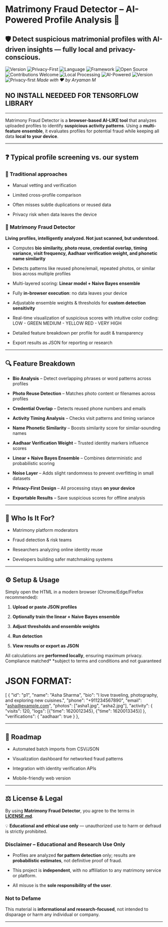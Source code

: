 
# Matrimony Fraud Detector – AI-Powered Profile Analysis 💌


## 🛡️ **Detect suspicious matrimonial profiles with AI-driven insights — fully local and privacy-conscious.**
![Version](https://img.shields.io/badge/version-1.0-blue)
![Privacy-First](https://img.shields.io/badge/privacy-local-yellow)
![Language](https://img.shields.io/badge/language-JavaScript-brightgreen)
![Framework](https://img.shields.io/badge/framework-TensorFlow%20JS-blueviolet)
![Open Source](https://img.shields.io/badge/open%20source-yes-lightgrey)
![Contributions Welcome](https://img.shields.io/badge/contributions-welcome-brightgreen)
![Local Processing](https://img.shields.io/badge/processing-local-blue)
![AI-Powered](https://img.shields.io/badge/AI-powered-lightblue)
![Version](https://img.shields.io/badge/version-1.0-blue)
![Privacy-first](https://img.shields.io/badge/privacy-local-yellow)
*Made with ❤️ by Aryaman M*
## NO INSTALL NEEDEED FOR TENSORFLOW LIBRARY
---

Matrimony Fraud Detector is a **browser-based AI-LIKE tool** that analyzes uploaded profiles to identify **suspicious activity patterns**. Using a **multi-feature ensemble**, it evaluates profiles for potential fraud while keeping all data **local to your device**.


---


## ❓ Typical profile screening vs. our system


### 🔹 Traditional approaches


* Manual vetting and verification

* Limited cross-profile comparison

* Often misses subtle duplications or reused data

* Privacy risk when data leaves the device


### 🔹 Matrimony Fraud Detector


**Living profiles, intelligently analyzed. Not just scanned, but understood.**


* Computes **bio similarity, photo reuse, credential overlap, timing variance, visit frequency, Aadhaar verification weight, and phonetic name similarity**

* Detects patterns like reused phone/email, repeated photos, or similar bios across multiple profiles

* Multi-layered scoring: **Linear model + Naive Bayes ensemble**

* Fully **in-browser execution**: no data leaves your device

* Adjustable ensemble weights & thresholds for **custom detection sensitivity**

* Real-time visualization of suspicious scores with intuitive color coding:
LOW - GREEN
MEDIUM - YELLOW
RED - VERY HIGH

* Detailed feature breakdown per profile for audit & transparency

* Export results as JSON for reporting or research


---


## 🔍 Feature Breakdown


* **Bio Analysis** – Detect overlapping phrases or word patterns across profiles

* **Photo Reuse Detection** – Matches photo content or filenames across profiles

* **Credential Overlap** – Detects reused phone numbers and emails

* **Activity Timing Analysis** – Checks visit patterns and timing variance

* **Name Phonetic Similarity** – Boosts similarity score for similar-sounding names

* **Aadhaar Verification Weight** – Trusted identity markers influence scores

* **Linear + Naive Bayes Ensemble** – Combines deterministic and probabilistic scoring

* **Noise Layer** – Adds slight randomness to prevent overfitting in small datasets

* **Privacy-First Design** – All processing stays **on your device**

* **Exportable Results** – Save suspicious scores for offline analysis


---


## 👥 Who Is It For?


* Matrimony platform moderators

* Fraud detection & risk teams

* Researchers analyzing online identity reuse

* Developers building safer matchmaking systems


---


## ⚙️ Setup & Usage


Simply open the HTML in a modern browser (Chrome/Edge/Firefox recommended):


1. **Upload or paste JSON profiles**

2. **Optionally train the linear + Naive Bayes ensemble**

3. **Adjust thresholds and ensemble weights**

4. **Run detection**

5. **View results or export as JSON**


All calculations are **performed locally**, ensuring maximum privacy. Compliance matched*
*subject to terms and conditions and not guaranteed
# JSON FORMAT:

[
  {
    "id": "p1",
    "name": "Asha Sharma",
    "bio": "I love traveling, photography, and exploring new cuisines.",
    "phone": "+911234567890",
    "email": "asha@example.com",
    "photos": ["asha1.jpg", "asha2.jpg"],
    "activity": {
      "visits": 120,
      "logs": [{"time": 1620012345}, {"time": 1620013345}]
    },
    "verifications": {
      "aadhaar": true
    }
  },

---


## 🔮 Roadmap


* Automated batch imports from CSV/JSON

* Visualization dashboard for networked fraud patterns

* Integration with identity verification APIs

* Mobile-friendly web version


---


## ⚖️ License & Legal


By using **Matrimony Fraud Detector**, you agree to the terms in **[LICENSE.md](https://github.com/space-contributes/frauddetect_marriage/blob/main/LICENSE.md)**.


💡 **Educational and ethical use only** — unauthorized use to harm or defraud is strictly prohibited.


### Disclaimer – Educational and Research Use Only


* Profiles are analyzed **for pattern detection** only; results are **probabilistic estimates**, not definitive proof of fraud.

* This project is **independent**, with no affiliation to any matrimony service or platform.

* All misuse is the **sole responsibility of the user**.


### Not to Defame


This material is **informational and research-focused**, not intended to disparage or harm any individual or company.


--- 
